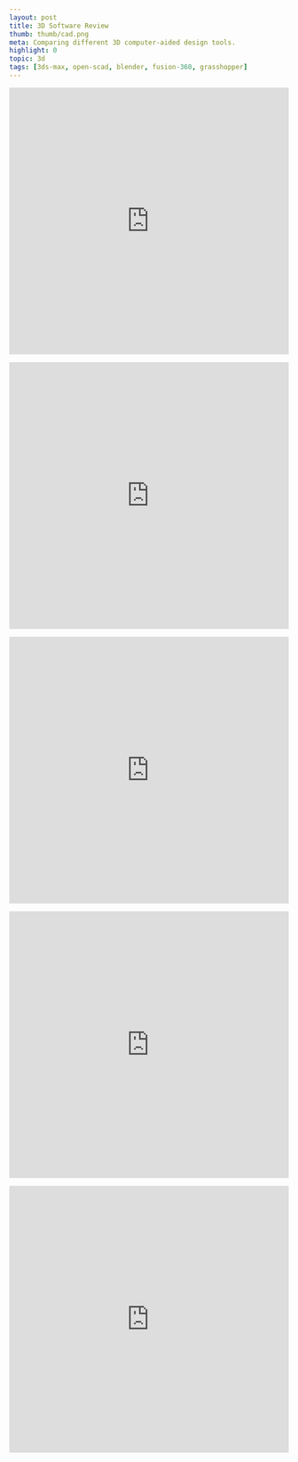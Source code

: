 ```yaml
---
layout: post
title: 3D Software Review
thumb: thumb/cad.png
meta: Comparing different 3D computer-aided design tools.  
highlight: 0
topic: 3d
tags: [3ds-max, open-scad, blender, fusion-360, grasshopper]
---
```


<p></p>
<div class="sketchfab-embed-wrapper text-center">
    <iframe width="100%" height = "480" src="https://sketchfab.com/models/8ed79063c89d49d584d6bb19d42ed5a6/embed" frameborder="0" allow="autoplay; fullscreen; vr" mozallowfullscreen="true" webkitallowfullscreen="true"></iframe>
</div> 

<p></p>
<div class="sketchfab-embed-wrapper text-center">
    <iframe width="100%" height = "480" src="https://sketchfab.com/models/b18cda9a693b45b2bf2282c1f918926b/embed" frameborder="0" allow="autoplay; fullscreen; vr" mozallowfullscreen="true" webkitallowfullscreen="true"></iframe>
</div> 

<p></p>
<div class="sketchfab-embed-wrapper text-center">
    <iframe width="100%" height = "480" src="https://sketchfab.com/models/f0b2c2e778cc4ad08c8590eda7e951d2/embed" frameborder="0" allow="autoplay; fullscreen; vr" mozallowfullscreen="true" webkitallowfullscreen="true"></iframe>
</div> 

<p></p>
<div class="sketchfab-embed-wrapper text-center">
    <iframe width="100%" height = "480" src="https://sketchfab.com/models/83082e9022044550a2ba6207adaf420b/embed" frameborder="0" allow="autoplay; fullscreen; vr" mozallowfullscreen="true" webkitallowfullscreen="true"></iframe>
</div> 

<p></p>
<div class="sketchfab-embed-wrapper text-center">
    <iframe width="100%" height = "480" src="https://sketchfab.com/models/b17700f85d824d03b00e9df515a47530/embed" frameborder="0" allow="autoplay; fullscreen; vr" mozallowfullscreen="true" webkitallowfullscreen="true"></iframe>
</div> 